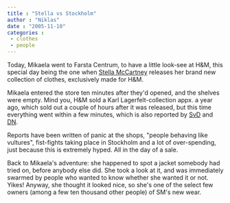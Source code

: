 ```yaml
---
title : "Stella vs Stockholm"
author : "Niklas"
date : "2005-11-10"
categories : 
 - clothes
 - people
---
```


Today, Mikaela went to Farsta Centrum, to have a little look-see at H&M, this special day being the one when [Stella McCartney](http://stellamccartney.com) releases her brand new collection of clothes, exclusively made for H&M.

Mikaela entered the store ten minutes after they'd opened, and the shelves were empty. Mind you, H&M sold a Karl Lagerfelt-collection appx. a year ago, which sold out a couple of hours after it was released, but this time everything went within a few minutes, which is also reported by [SvD](http://www.svd.se/dynamiskt/inrikes/did_10985069.asp) and [DN](http://www.dn.se/DNet/jsp/polopoly.jsp?d=678&a=485925&previousRenderType=8).

Reports have been written of panic at the shops, "people behaving like vultures", fist-fights taking place in Stockholm and a lot of over-spending, just because this is extremely hyped. All in the day of a sale.

Back to Mikaela's adventure: she happened to spot a jacket somebody had tried on, before anybody else did. She took a look at it, and was immediately swarmed by people who wanted to know whether she wanted it or not. Yikes! Anyway, she thought it looked nice, so she's one of the select few owners (among a few ten thousand other people) of SM's new wear.
